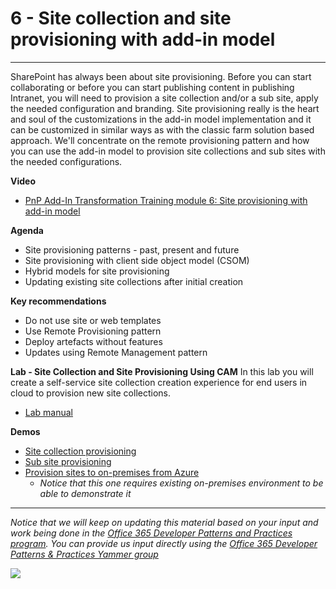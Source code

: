 # 6 - Site collection and site  provisioning with add-in model #

----------

SharePoint has always been about site provisioning. Before you can start collaborating or before you can start publishing content in publishing Intranet, you will need to provision a site collection and/or a sub site, apply the needed configuration and branding. Site provisioning really is the heart and soul of the customizations in the add-in model implementation and it can be customized in similar ways as with the classic farm solution based approach. We'll concentrate on the remote provisioning pattern and how you can use the add-in model to provision site collections and sub sites with the needed configurations. 

**Video**
- [PnP Add-In Transformation Training module 6: Site provisioning with add-in model](https://channel9.msdn.com/blogs/OfficeDevPnP/PnP-Add-In-Transformation-Training-module-6-Site-provisioning-with-add-in-model)

**Agenda**
- Site provisioning patterns - past, present and future
- Site provisioning with client side object model (CSOM)
- Hybrid models for site provisioning
- Updating existing site collections after initial creation


**Key recommendations**
- Do not use site or web templates 
- Use Remote Provisioning pattern
- Deploy artefacts without features
- Updates using Remote Management pattern


**Lab - Site Collection and Site Provisioning Using CAM**
In this lab you will create a self-service site collection creation experience for end users in cloud to provision new site collections.

- [Lab manual](Lab.md)

**Demos**
- [Site collection provisioning](https://github.com/OfficeDev/PnP/tree/master/Samples/Provisioning.Cloud.Async)
- [Sub site provisioning](https://github.com/OfficeDev/PnP/tree/master/Samples/Provisioning.SubSiteCreationApp)
- [Provision sites to on-premises from Azure](https://github.com/OfficeDev/PnP/tree/master/Samples/Provisioning.Hybrid.Simple)
  - *Notice that this one requires existing on-premises environment to be able to demonstrate it*

----------

*Notice that we will keep on updating this material based on your input and work being done in the [Office 365 Developer Patterns and Practices program](http://aka.ms/officedevpnp). You can provide us input directly using the [Office 365 Developer Patterns & Practices Yammer group](http://aka.ms/officedevpnpyammer)*

![](https://camo.githubusercontent.com/a732087ed949b0f2f84f5f02b8c79f1a9dd96f65/687474703a2f2f692e696d6775722e636f6d2f6c3031686876452e706e67)